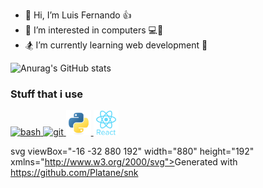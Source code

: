 

- 👋 Hi, I’m Luis Fernando 👍
- 👀 I’m interested in computers 💻🔨
- 🏂 I’m currently learning web development 🛌

<!---
luisf4/luisf4 is a ✨ special ✨ repository because its `README.md` (this file) appears on your GitHub profile.
You can click the Preview link to take a look at your changes.
--->

![Anurag's GitHub stats](https://github-readme-stats.vercel.app/api?username=luisf4&show_icons=true&theme=radical)

<h3 align="left">Stuff that i use</h3>
<p align="left"> <a href="https://www.gnu.org/software/bash/" target="_blank"> <img src="https://www.vectorlogo.zone/logos/gnu_bash/gnu_bash-icon.svg" alt="bash" width="40" height="40"/>
<a href="https://git-scm.com/" target="_blank"> <img src="https://www.vectorlogo.zone/logos/git-scm/git-scm-icon.svg" alt="git" width="40" height="40"/> </a>  
<a href="https://www.python.org" target="_blank"> <img src="https://raw.githubusercontent.com/devicons/devicon/master/icons/python/python-original.svg" alt="python" width="40" height="40"/> </a> 
<a href="https://reactjs.org/" target="_blank"> <img src="https://raw.githubusercontent.com/devicons/devicon/master/icons/react/react-original-wordmark.svg" alt="react" width="40" height="40"/> </a> </p>

svg viewBox="-16 -32 880 192" width="880" height="192" xmlns="http://www.w3.org/2000/svg"><desc>Generated with https://github.com/Platane/snk</desc><style>@keyframes c0{1.99%{fill:var(--c1)}2.01%,to{fill:var(--ce)}}@keyframes c1{2.21%{fill:var(--c1)}2.23%,to{fill:var(--ce)}}@keyframes c2{80.48%{fill:var(--c3)}80.5%,to{fill:var(--ce)}}@keyframes c3{.88%{fill:var(--c1)}.9%,to{fill:var(--ce)}}@keyframes c4{1.54%{fill:var(--c1)}1.56%,to{fill:var(--ce)}}@keyframes c5{1.76%{fill:var(--c1)}1.78%,to{fill:var(--ce)}}@keyframes c6{1.1%{fill:var(--c1)}1.12%,to{fill:var(--ce)}}@keyframes c7{1.32%{fill:var(--c1)}1.34%,to{fill:var(--ce)}}@keyframes c8{49.88%{fill:var(--c2)}49.9%,to{fill:var(--ce)}}@keyframes c9{2.65%{fill:var(--c1)}2.67%,to{fill:var(--ce)}}@keyframes ca{5.53%{fill:var(--c1)}5.55%,to{fill:var(--ce)}}@keyframes cb{2.87%{fill:var(--c1)}2.89%,to{fill:var(--ce)}}@keyframes cc{50.54%{fill:var(--c2)}50.56%,to{fill:var(--ce)}}@keyframes cd{3.09%{fill:var(--c1)}3.11%,to{fill:var(--ce)}}@keyframes ce{50.77%{fill:var(--c2)}50.79%,to{fill:var(--ce)}}@keyframes cf{4.87%{fill:var(--c1)}4.89%,to{fill:var(--ce)}}@keyframes cg{7.75%{fill:var(--c1)}7.77%,to{fill:var(--ce)}}@keyframes ch{7.53%{fill:var(--c1)}7.55%,to{fill:var(--ce)}}@keyframes ci{7.31%{fill:var(--c1)}7.33%,to{fill:var(--ce)}}@keyframes cj{49.21%{fill:var(--c2)}49.23%,to{fill:var(--ce)}}@keyframes ck{3.32%{fill:var(--c1)}3.34%,to{fill:var(--ce)}}@keyframes cl{4.42%{fill:var(--c1)}4.44%,to{fill:var(--ce)}}@keyframes cm{7.09%{fill:var(--c1)}7.11%,to{fill:var(--ce)}}@keyframes cn{6.86%{fill:var(--c1)}6.88%,to{fill:var(--ce)}}@keyframes co{4.2%{fill:var(--c1)}4.22%,to{fill:var(--ce)}}@keyframes cp{8.42%{fill:var(--c1)}8.44%,to{fill:var(--ce)}}@keyframes cq{82.7%{fill:var(--c4)}82.72%,to{fill:var(--ce)}}@keyframes cr{48.77%{fill:var(--c2)}48.79%,to{fill:var(--ce)}}@keyframes cs{3.76%{fill:var(--c1)}3.78%,to{fill:var(--ce)}}@keyframes ct{3.98%{fill:var(--c1)}4%,to{fill:var(--ce)}}@keyframes cu{82.92%{fill:var(--c4)}82.94%,to{fill:var(--ce)}}@keyframes cv{78.26%{fill:var(--c3)}78.28%,to{fill:var(--ce)}}@keyframes cw{11.52%{fill:var(--c1)}11.54%,to{fill:var(--ce)}}@keyframes cx{75.16%{fill:var(--c3)}75.18%,to{fill:var(--ce)}}@keyframes cy{86.02%{fill:var(--c4)}86.04%,to{fill:var(--ce)}}@keyframes cz{45.44%{fill:var(--c2)}45.46%,to{fill:var(--ce)}}@keyframes c10{13.52%{fill:var(--c1)}13.54%,to{fill:var(--ce)}}@keyframes c11{13.07%{fill:var(--c1)}13.09%,to{fill:var(--ce)}}@keyframes c12{16.4%{fill:var(--c1)}16.42%,to{fill:var(--ce)}}@keyframes c13{15.29%{fill:var(--c1)}15.31%,to{fill:var(--ce)}}@keyframes c14{15.51%{fill:var(--c1)}15.53%,to{fill:var(--ce)}}@keyframes c15{43.01%{fill:var(--c2)}43.03%,to{fill:var(--ce)}}@keyframes c16{17.06%{fill:var(--c1)}17.08%,to{fill:var(--ce)}}@keyframes c17{88.68%{fill:var(--c4)}88.7%,to{fill:var(--ce)}}@keyframes c18{68.5%{fill:var(--c2)}68.52%,to{fill:var(--ce)}}@keyframes c19{70.94%{fill:var(--c3)}70.96%,to{fill:var(--ce)}}@keyframes c1a{71.17%{fill:var(--c3)}71.19%,to{fill:var(--ce)}}@keyframes c1b{90.01%{fill:var(--c4)}90.03%,to{fill:var(--ce)}}@keyframes c1c{23.27%{fill:var(--c1)}23.29%,to{fill:var(--ce)}}@keyframes c1d{69.61%{fill:var(--c3)}69.63%,to{fill:var(--ce)}}@keyframes c1e{69.39%{fill:var(--c3)}69.41%,to{fill:var(--ce)}}@keyframes c1f{68.73%{fill:var(--c3)}68.75%,to{fill:var(--ce)}}@keyframes c1g{64.96%{fill:var(--c2)}64.98%,to{fill:var(--ce)}}@keyframes c1h{65.18%{fill:var(--c2)}65.2%,to{fill:var(--ce)}}@keyframes c1i{71.61%{fill:var(--c3)}71.63%,to{fill:var(--ce)}}@keyframes c1j{23.05%{fill:var(--c1)}23.07%,to{fill:var(--ce)}}@keyframes c1k{17.95%{fill:var(--c1)}17.97%,to{fill:var(--ce)}}@keyframes c1l{38.13%{fill:var(--c1)}38.15%,to{fill:var(--ce)}}@keyframes c1m{68.95%{fill:var(--c3)}68.97%,to{fill:var(--ce)}}@keyframes c1n{65.4%{fill:var(--c3)}65.42%,to{fill:var(--ce)}}@keyframes c1o{71.83%{fill:var(--c3)}71.85%,to{fill:var(--ce)}}@keyframes c1p{22.83%{fill:var(--c1)}22.85%,to{fill:var(--ce)}}@keyframes c1q{18.17%{fill:var(--c1)}18.19%,to{fill:var(--ce)}}@keyframes c1r{38.35%{fill:var(--c2)}38.37%,to{fill:var(--ce)}}@keyframes c1s{40.79%{fill:var(--c2)}40.81%,to{fill:var(--ce)}}@keyframes c1t{40.12%{fill:var(--c1)}40.14%,to{fill:var(--ce)}}@keyframes c1u{90.68%{fill:var(--c4)}90.7%,to{fill:var(--ce)}}@keyframes c1v{22.61%{fill:var(--c1)}22.63%,to{fill:var(--ce)}}@keyframes c1w{18.39%{fill:var(--c1)}18.41%,to{fill:var(--ce)}}@keyframes c1x{37.24%{fill:var(--c2)}37.26%,to{fill:var(--ce)}}@keyframes c1y{37.02%{fill:var(--c1)}37.04%,to{fill:var(--ce)}}@keyframes c1z{40.34%{fill:var(--c2)}40.36%,to{fill:var(--ce)}}@keyframes c20{21.5%{fill:var(--c1)}21.52%,to{fill:var(--ce)}}@keyframes c21{21.28%{fill:var(--c1)}21.3%,to{fill:var(--ce)}}@keyframes c22{21.05%{fill:var(--c1)}21.07%,to{fill:var(--ce)}}@keyframes c23{20.39%{fill:var(--c1)}20.41%,to{fill:var(--ce)}}@keyframes c24{20.61%{fill:var(--c1)}20.63%,to{fill:var(--ce)}}@keyframes c25{20.83%{fill:var(--c1)}20.85%,to{fill:var(--ce)}}@keyframes c26{19.28%{fill:var(--c1)}19.3%,to{fill:var(--ce)}}@keyframes c27{19.5%{fill:var(--c1)}19.52%,to{fill:var(--ce)}}@keyframes c28{20.17%{fill:var(--c1)}20.19%,to{fill:var(--ce)}}@keyframes c29{19.72%{fill:var(--c1)}19.74%,to{fill:var(--ce)}}@keyframes c2a{34.58%{fill:var(--c1)}34.6%,to{fill:var(--ce)}}@keyframes c2b{34.8%{fill:var(--c1)}34.82%,to{fill:var(--ce)}}@keyframes c2c{27.04%{fill:var(--c1)}27.06%,to{fill:var(--ce)}}@keyframes c2d{26.82%{fill:var(--c1)}26.84%,to{fill:var(--ce)}}@keyframes c2e{30.37%{fill:var(--c1)}30.39%,to{fill:var(--ce)}}@keyframes c2f{27.26%{fill:var(--c1)}27.28%,to{fill:var(--ce)}}@keyframes c2g{31.25%{fill:var(--c1)}31.27%,to{fill:var(--ce)}}@keyframes c2h{31.03%{fill:var(--c1)}31.05%,to{fill:var(--ce)}}@keyframes c2i{61.41%{fill:var(--c2)}61.43%,to{fill:var(--ce)}}@keyframes c2j{30.15%{fill:var(--c1)}30.17%,to{fill:var(--ce)}}@keyframes c2k{27.71%{fill:var(--c1)}27.73%,to{fill:var(--ce)}}@keyframes c2l{29.48%{fill:var(--c1)}29.5%,to{fill:var(--ce)}}@keyframes c2m{28.15%{fill:var(--c1)}28.17%,to{fill:var(--ce)}}@keyframes c2n{28.37%{fill:var(--c1)}28.39%,to{fill:var(--ce)}}@keyframes c2o{32.14%{fill:var(--c1)}32.16%,to{fill:var(--ce)}}@keyframes u0{.88%{transform:scale(0,1)}.9%,1.1%{transform:scale(.02,1)}1.12%,1.32%{transform:scale(.03,1)}1.34%,1.54%{transform:scale(.05,1)}1.56%,1.76%{transform:scale(.06,1)}1.78%,1.99%{transform:scale(.08,1)}2.01%,2.21%{transform:scale(.1,1)}2.23%,2.65%{transform:scale(.11,1)}2.67%,2.87%{transform:scale(.13,1)}2.89%,3.09%{transform:scale(.15,1)}3.11%,3.32%{transform:scale(.16,1)}3.34%,3.76%{transform:scale(.18,1)}3.78%,3.98%{transform:scale(.19,1)}4%,4.2%{transform:scale(.21,1)}4.22%,4.42%{transform:scale(.23,1)}4.44%,4.87%{transform:scale(.24,1)}4.89%,5.53%{transform:scale(.26,1)}5.55%,6.86%{transform:scale(.27,1)}6.88%,7.09%{transform:scale(.29,1)}7.11%,7.31%{transform:scale(.31,1)}7.33%,7.53%{transform:scale(.32,1)}7.55%,7.75%{transform:scale(.34,1)}7.77%,8.42%{transform:scale(.35,1)}11.52%,8.44%{transform:scale(.37,1)}11.54%,13.07%{transform:scale(.39,1)}13.09%,13.52%{transform:scale(.4,1)}13.54%,15.29%{transform:scale(.42,1)}15.31%,15.51%{transform:scale(.44,1)}15.53%,16.4%{transform:scale(.45,1)}16.42%,17.06%{transform:scale(.47,1)}17.08%,17.95%{transform:scale(.48,1)}17.97%,18.17%{transform:scale(.5,1)}18.19%,18.39%{transform:scale(.52,1)}18.41%,19.28%{transform:scale(.53,1)}19.3%,19.5%{transform:scale(.55,1)}19.52%,19.72%{transform:scale(.56,1)}19.74%,20.17%{transform:scale(.58,1)}20.19%,20.39%{transform:scale(.6,1)}20.41%,20.61%{transform:scale(.61,1)}20.63%,20.83%{transform:scale(.63,1)}20.85%,21.05%{transform:scale(.65,1)}21.07%,21.28%{transform:scale(.66,1)}21.3%,21.5%{transform:scale(.68,1)}21.52%,22.61%{transform:scale(.69,1)}22.63%,22.83%{transform:scale(.71,1)}22.85%,23.05%{transform:scale(.73,1)}23.07%,23.27%{transform:scale(.74,1)}23.29%,26.82%{transform:scale(.76,1)}26.84%,27.04%{transform:scale(.77,1)}27.06%,27.26%{transform:scale(.79,1)}27.28%,27.71%{transform:scale(.81,1)}27.73%,28.15%{transform:scale(.82,1)}28.17%,28.37%{transform:scale(.84,1)}28.39%,29.48%{transform:scale(.85,1)}29.5%,30.15%{transform:scale(.87,1)}30.17%,30.37%{transform:scale(.89,1)}30.39%,31.03%{transform:scale(.9,1)}31.05%,31.25%{transform:scale(.92,1)}31.27%,32.14%{transform:scale(.94,1)}32.16%,34.58%{transform:scale(.95,1)}34.6%,34.8%{transform:scale(.97,1)}34.82%,37.02%{transform:scale(.98,1)}37.04%,to{transform:scale(1,1)}}@keyframes u1{37.24%{transform:scale(0,1)}37.26%,to{transform:scale(1,1)}}@keyframes u2{38.13%{transform:scale(0,1)}38.15%,to{transform:scale(1,1)}}@keyframes u3{38.35%{transform:scale(0,1)}38.37%,to{transform:scale(1,1)}}@keyframes u4{40.12%{transform:scale(0,1)}40.14%,to{transform:scale(1,1)}}@keyframes u5{40.34%{transform:scale(0,1)}40.36%,40.79%{transform:scale(.08,1)}40.81%,43.01%{transform:scale(.17,1)}43.03%,45.44%{transform:scale(.25,1)}45.46%,48.77%{transform:scale(.33,1)}48.79%,49.21%{transform:scale(.42,1)}49.23%,49.88%{transform:scale(.5,1)}49.9%,50.54%{transform:scale(.58,1)}50.56%,50.77%{transform:scale(.67,1)}50.79%,61.41%{transform:scale(.75,1)}61.43%,64.96%{transform:scale(.83,1)}64.98%,65.18%{transform:scale(.92,1)}65.2%,to{transform:scale(1,1)}}@keyframes u6{65.4%{transform:scale(0,1)}65.42%,to{transform:scale(1,1)}}@keyframes u7{68.5%{transform:scale(0,1)}68.52%,to{transform:scale(1,1)}}@keyframes u8{68.73%{transform:scale(0,1)}68.75%,68.95%{transform:scale(.09,1)}68.97%,69.39%{transform:scale(.18,1)}69.41%,69.61%{transform:scale(.27,1)}69.63%,70.94%{transform:scale(.36,1)}70.96%,71.17%{transform:scale(.45,1)}71.19%,71.61%{transform:scale(.55,1)}71.63%,71.83%{transform:scale(.64,1)}71.85%,75.16%{transform:scale(.73,1)}75.18%,78.26%{transform:scale(.82,1)}78.28%,80.48%{transform:scale(.91,1)}80.5%,to{transform:scale(1,1)}}@keyframes u9{82.7%{transform:scale(0,1)}82.72%,82.92%{transform:scale(.17,1)}82.94%,86.02%{transform:scale(.33,1)}86.04%,88.68%{transform:scale(.5,1)}88.7%,90.01%{transform:scale(.67,1)}90.03%,90.68%{transform:scale(.83,1)}90.7%,to{transform:scale(1,1)}}@keyframes s0{0%,99.78%{transform:translate(0,-16px)}.22%{transform:translate(0,0)}.67%{transform:translate(32px,0)}.89%{transform:translate(32px,16px)}1.11%{transform:translate(48px,16px)}1.33%{transform:translate(48px,32px)}1.55%{transform:translate(32px,32px)}1.77%{transform:translate(32px,48px)}2%,80.04%{transform:translate(16px,48px)}2.22%{transform:translate(16px,64px)}3.77%,48.56%{transform:translate(128px,64px)}3.99%,82.04%{transform:translate(128px,80px)}4.43%{transform:translate(96px,80px)}4.66%{transform:translate(96px,96px)}5.32%{transform:translate(48px,96px)}5.76%,50.11%{transform:translate(48px,64px)}6.65%{transform:translate(112px,64px)}7.1%{transform:translate(112px,32px)}7.32%,97.78%{transform:translate(96px,32px)}7.76%{transform:translate(96px,0)}8.2%{transform:translate(128px,0)}8.43%{transform:translate(128px,16px)}11.09%{transform:translate(320px,16px)}11.53%{transform:translate(320px,48px)}11.75%{transform:translate(336px,48px)}12.2%{transform:translate(336px,80px)}13.08%{transform:translate(400px,80px)}13.3%{transform:translate(400px,64px)}13.53%{transform:translate(384px,64px)}13.75%{transform:translate(384px,48px)}15.3%{transform:translate(496px,48px)}15.52%,43.46%{transform:translate(496px,64px)}15.74%{transform:translate(480px,64px)}16.41%{transform:translate(480px,16px)}16.63%{transform:translate(496px,16px)}16.85%,67.85%{transform:translate(496px,0)}17.07%,67.63%{transform:translate(512px,0)}17.29%,67.41%{transform:translate(512px,-16px)}17.74%,66.96%{transform:translate(544px,-16px)}17.96%,37.92%,66.74%,69.84%{transform:translate(544px,0)}19.07%{transform:translate(624px,0)}19.51%{transform:translate(624px,32px)}19.73%{transform:translate(640px,32px)}19.96%{transform:translate(640px,48px)}20.4%{transform:translate(608px,48px)}20.84%{transform:translate(608px,80px)}21.29%,22.17%{transform:translate(576px,80px)}21.51%{transform:translate(576px,64px)}21.73%,36.36%,39.47%{transform:translate(592px,64px)}21.95%{transform:translate(592px,80px)}22.39%,41.91%{transform:translate(576px,96px)}23.28%{transform:translate(512px,96px)}23.5%{transform:translate(512px,112px)}26.61%{transform:translate(736px,112px)}27.05%{transform:translate(736px,80px)}28.16%{transform:translate(816px,80px)}28.38%{transform:translate(816px,96px)}28.6%{transform:translate(832px,96px)}29.27%{transform:translate(832px,48px)}30.38%,61.86%{transform:translate(752px,48px)}30.82%{transform:translate(752px,16px)}31.04%{transform:translate(768px,16px)}31.26%{transform:translate(768px,0)}32.15%{transform:translate(832px,0)}32.37%{transform:translate(832px,16px)}34.15%{transform:translate(704px,16px)}34.81%{transform:translate(704px,64px)}36.81%{transform:translate(592px,32px)}37.03%,40.58%{transform:translate(576px,32px)}37.47%{transform:translate(576px,0)}38.14%,69.18%,70.07%{transform:translate(544px,16px)}38.8%{transform:translate(592px,16px)}39.91%,65.63%,90.91%{transform:translate(560px,64px)}40.13%,41.02%{transform:translate(560px,48px)}40.35%,41.24%{transform:translate(576px,48px)}40.8%{transform:translate(560px,32px)}43.02%,56.76%{transform:translate(496px,96px)}48.78%{transform:translate(128px,48px)}49.89%{transform:translate(48px,48px)}50.33%{transform:translate(64px,64px)}50.55%{transform:translate(64px,80px)}56.54%{transform:translate(496px,80px)}60.53%{transform:translate(768px,96px)}61.42%{transform:translate(768px,32px)}61.64%{transform:translate(752px,32px)}64.97%{transform:translate(528px,48px)}65.19%,71.4%{transform:translate(528px,64px)}66.52%{transform:translate(560px,0)}68.29%{transform:translate(496px,32px)}68.96%,72.51%{transform:translate(544px,32px)}69.4%,70.29%,88.91%{transform:translate(528px,16px)}69.62%{transform:translate(528px,0)}70.51%,89.14%{transform:translate(528px,32px)}70.73%,89.36%{transform:translate(512px,32px)}71.18%{transform:translate(512px,64px)}71.62%{transform:translate(528px,80px)}71.84%{transform:translate(544px,80px)}77.83%{transform:translate(160px,32px)}78.05%{transform:translate(160px,48px)}80.49%{transform:translate(16px,80px)}82.71%{transform:translate(128px,32px)}85.81%{transform:translate(352px,32px)}86.03%{transform:translate(352px,48px)}88.25%{transform:translate(512px,48px)}88.69%{transform:translate(512px,16px)}90.02%{transform:translate(512px,80px)}90.69%{transform:translate(560px,80px)}97.34%{transform:translate(96px,64px)}98.23%{transform:translate(64px,32px)}98.67%{transform:translate(64px,0)}98.89%{transform:translate(48px,0)}99.11%{transform:translate(48px,-16px)}}@keyframes s1{0%,99.78%{transform:translate(16px,-16px)}.22%{transform:translate(0,-16px)}.44%{transform:translate(0,0)}.89%{transform:translate(32px,0)}1.11%{transform:translate(32px,16px)}1.33%{transform:translate(48px,16px)}1.55%{transform:translate(48px,32px)}1.77%{transform:translate(32px,32px)}2%{transform:translate(32px,48px)}2.22%,80.27%{transform:translate(16px,48px)}2.44%{transform:translate(16px,64px)}3.99%,48.78%{transform:translate(128px,64px)}4.21%,82.26%{transform:translate(128px,80px)}4.66%{transform:translate(96px,80px)}4.88%{transform:translate(96px,96px)}5.54%{transform:translate(48px,96px)}5.99%,50.33%{transform:translate(48px,64px)}6.87%{transform:translate(112px,64px)}7.32%{transform:translate(112px,32px)}7.54%,98%{transform:translate(96px,32px)}7.98%{transform:translate(96px,0)}8.43%{transform:translate(128px,0)}8.65%{transform:translate(128px,16px)}11.31%{transform:translate(320px,16px)}11.75%{transform:translate(320px,48px)}11.97%{transform:translate(336px,48px)}12.42%{transform:translate(336px,80px)}13.3%{transform:translate(400px,80px)}13.53%{transform:translate(400px,64px)}13.75%{transform:translate(384px,64px)}13.97%{transform:translate(384px,48px)}15.52%{transform:translate(496px,48px)}15.74%,43.68%{transform:translate(496px,64px)}15.96%{transform:translate(480px,64px)}16.63%{transform:translate(480px,16px)}16.85%{transform:translate(496px,16px)}17.07%,68.07%{transform:translate(496px,0)}17.29%,67.85%{transform:translate(512px,0)}17.52%,67.63%{transform:translate(512px,-16px)}17.96%,67.18%{transform:translate(544px,-16px)}18.18%,38.14%,66.96%,70.07%{transform:translate(544px,0)}19.29%{transform:translate(624px,0)}19.73%{transform:translate(624px,32px)}19.96%{transform:translate(640px,32px)}20.18%{transform:translate(640px,48px)}20.62%{transform:translate(608px,48px)}21.06%{transform:translate(608px,80px)}21.51%,22.39%{transform:translate(576px,80px)}21.73%{transform:translate(576px,64px)}21.95%,36.59%,39.69%{transform:translate(592px,64px)}22.17%{transform:translate(592px,80px)}22.62%,42.13%{transform:translate(576px,96px)}23.5%{transform:translate(512px,96px)}23.73%{transform:translate(512px,112px)}26.83%{transform:translate(736px,112px)}27.27%{transform:translate(736px,80px)}28.38%{transform:translate(816px,80px)}28.6%{transform:translate(816px,96px)}28.82%{transform:translate(832px,96px)}29.49%{transform:translate(832px,48px)}30.6%,62.08%{transform:translate(752px,48px)}31.04%{transform:translate(752px,16px)}31.26%{transform:translate(768px,16px)}31.49%{transform:translate(768px,0)}32.37%{transform:translate(832px,0)}32.59%{transform:translate(832px,16px)}34.37%{transform:translate(704px,16px)}35.03%{transform:translate(704px,64px)}37.03%{transform:translate(592px,32px)}37.25%,40.8%{transform:translate(576px,32px)}37.69%{transform:translate(576px,0)}38.36%,69.4%,70.29%{transform:translate(544px,16px)}39.02%{transform:translate(592px,16px)}40.13%,65.85%,91.13%{transform:translate(560px,64px)}40.35%,41.24%{transform:translate(560px,48px)}40.58%,41.46%{transform:translate(576px,48px)}41.02%{transform:translate(560px,32px)}43.24%,56.98%{transform:translate(496px,96px)}49%{transform:translate(128px,48px)}50.11%{transform:translate(48px,48px)}50.55%{transform:translate(64px,64px)}50.78%{transform:translate(64px,80px)}56.76%{transform:translate(496px,80px)}60.75%{transform:translate(768px,96px)}61.64%{transform:translate(768px,32px)}61.86%{transform:translate(752px,32px)}65.19%{transform:translate(528px,48px)}65.41%,71.62%{transform:translate(528px,64px)}66.74%{transform:translate(560px,0)}68.51%{transform:translate(496px,32px)}69.18%,72.73%{transform:translate(544px,32px)}69.62%,70.51%,89.14%{transform:translate(528px,16px)}69.84%{transform:translate(528px,0)}70.73%,89.36%{transform:translate(528px,32px)}70.95%,89.58%{transform:translate(512px,32px)}71.4%{transform:translate(512px,64px)}71.84%{transform:translate(528px,80px)}72.06%{transform:translate(544px,80px)}78.05%{transform:translate(160px,32px)}78.27%{transform:translate(160px,48px)}80.71%{transform:translate(16px,80px)}82.93%{transform:translate(128px,32px)}86.03%{transform:translate(352px,32px)}86.25%{transform:translate(352px,48px)}88.47%{transform:translate(512px,48px)}88.91%{transform:translate(512px,16px)}90.24%{transform:translate(512px,80px)}90.91%{transform:translate(560px,80px)}97.56%{transform:translate(96px,64px)}98.45%{transform:translate(64px,32px)}98.89%{transform:translate(64px,0)}99.11%{transform:translate(48px,0)}99.33%{transform:translate(48px,-16px)}}@keyframes s2{0%,99.78%{transform:translate(32px,-16px)}.44%{transform:translate(0,-16px)}.67%{transform:translate(0,0)}1.11%{transform:translate(32px,0)}1.33%{transform:translate(32px,16px)}1.55%{transform:translate(48px,16px)}1.77%{transform:translate(48px,32px)}2%{transform:translate(32px,32px)}2.22%{transform:translate(32px,48px)}2.44%,80.49%{transform:translate(16px,48px)}2.66%{transform:translate(16px,64px)}4.21%,49%{transform:translate(128px,64px)}4.43%,82.48%{transform:translate(128px,80px)}4.88%{transform:translate(96px,80px)}5.1%{transform:translate(96px,96px)}5.76%{transform:translate(48px,96px)}50.55%,6.21%{transform:translate(48px,64px)}7.1%{transform:translate(112px,64px)}7.54%{transform:translate(112px,32px)}7.76%,98.23%{transform:translate(96px,32px)}8.2%{transform:translate(96px,0)}8.65%{transform:translate(128px,0)}8.87%{transform:translate(128px,16px)}11.53%{transform:translate(320px,16px)}11.97%{transform:translate(320px,48px)}12.2%{transform:translate(336px,48px)}12.64%{transform:translate(336px,80px)}13.53%{transform:translate(400px,80px)}13.75%{transform:translate(400px,64px)}13.97%{transform:translate(384px,64px)}14.19%{transform:translate(384px,48px)}15.74%{transform:translate(496px,48px)}15.96%,43.9%{transform:translate(496px,64px)}16.19%{transform:translate(480px,64px)}16.85%{transform:translate(480px,16px)}17.07%{transform:translate(496px,16px)}17.29%,68.29%{transform:translate(496px,0)}17.52%,68.07%{transform:translate(512px,0)}17.74%,67.85%{transform:translate(512px,-16px)}18.18%,67.41%{transform:translate(544px,-16px)}18.4%,38.36%,67.18%,70.29%{transform:translate(544px,0)}19.51%{transform:translate(624px,0)}19.96%{transform:translate(624px,32px)}20.18%{transform:translate(640px,32px)}20.4%{transform:translate(640px,48px)}20.84%{transform:translate(608px,48px)}21.29%{transform:translate(608px,80px)}21.73%,22.62%{transform:translate(576px,80px)}21.95%{transform:translate(576px,64px)}22.17%,36.81%,39.91%{transform:translate(592px,64px)}22.39%{transform:translate(592px,80px)}22.84%,42.35%{transform:translate(576px,96px)}23.73%{transform:translate(512px,96px)}23.95%{transform:translate(512px,112px)}27.05%{transform:translate(736px,112px)}27.49%{transform:translate(736px,80px)}28.6%{transform:translate(816px,80px)}28.82%{transform:translate(816px,96px)}29.05%{transform:translate(832px,96px)}29.71%{transform:translate(832px,48px)}30.82%,62.31%{transform:translate(752px,48px)}31.26%{transform:translate(752px,16px)}31.49%{transform:translate(768px,16px)}31.71%{transform:translate(768px,0)}32.59%{transform:translate(832px,0)}32.82%{transform:translate(832px,16px)}34.59%{transform:translate(704px,16px)}35.25%{transform:translate(704px,64px)}37.25%{transform:translate(592px,32px)}37.47%,41.02%{transform:translate(576px,32px)}37.92%{transform:translate(576px,0)}38.58%,69.62%,70.51%{transform:translate(544px,16px)}39.25%{transform:translate(592px,16px)}40.35%,66.08%,91.35%{transform:translate(560px,64px)}40.58%,41.46%{transform:translate(560px,48px)}40.8%,41.69%{transform:translate(576px,48px)}41.24%{transform:translate(560px,32px)}43.46%,57.21%{transform:translate(496px,96px)}49.22%{transform:translate(128px,48px)}50.33%{transform:translate(48px,48px)}50.78%{transform:translate(64px,64px)}51%{transform:translate(64px,80px)}56.98%{transform:translate(496px,80px)}60.98%{transform:translate(768px,96px)}61.86%{transform:translate(768px,32px)}62.08%{transform:translate(752px,32px)}65.41%{transform:translate(528px,48px)}65.63%,71.84%{transform:translate(528px,64px)}66.96%{transform:translate(560px,0)}68.74%{transform:translate(496px,32px)}69.4%,72.95%{transform:translate(544px,32px)}69.84%,70.73%,89.36%{transform:translate(528px,16px)}70.07%{transform:translate(528px,0)}70.95%,89.58%{transform:translate(528px,32px)}71.18%,89.8%{transform:translate(512px,32px)}71.62%{transform:translate(512px,64px)}72.06%{transform:translate(528px,80px)}72.28%{transform:translate(544px,80px)}78.27%{transform:translate(160px,32px)}78.49%{transform:translate(160px,48px)}80.93%{transform:translate(16px,80px)}83.15%{transform:translate(128px,32px)}86.25%{transform:translate(352px,32px)}86.47%{transform:translate(352px,48px)}88.69%{transform:translate(512px,48px)}89.14%{transform:translate(512px,16px)}90.47%{transform:translate(512px,80px)}91.13%{transform:translate(560px,80px)}97.78%{transform:translate(96px,64px)}98.67%{transform:translate(64px,32px)}99.11%{transform:translate(64px,0)}99.33%{transform:translate(48px,0)}99.56%{transform:translate(48px,-16px)}}@keyframes s3{0%,99.78%{transform:translate(48px,-16px)}.67%{transform:translate(0,-16px)}.89%{transform:translate(0,0)}1.33%{transform:translate(32px,0)}1.55%{transform:translate(32px,16px)}1.77%{transform:translate(48px,16px)}2%{transform:translate(48px,32px)}2.22%{transform:translate(32px,32px)}2.44%{transform:translate(32px,48px)}2.66%,80.71%{transform:translate(16px,48px)}2.88%{transform:translate(16px,64px)}4.43%,49.22%{transform:translate(128px,64px)}4.66%,82.71%{transform:translate(128px,80px)}5.1%{transform:translate(96px,80px)}5.32%{transform:translate(96px,96px)}5.99%{transform:translate(48px,96px)}50.78%,6.43%{transform:translate(48px,64px)}7.32%{transform:translate(112px,64px)}7.76%{transform:translate(112px,32px)}7.98%,98.45%{transform:translate(96px,32px)}8.43%{transform:translate(96px,0)}8.87%{transform:translate(128px,0)}9.09%{transform:translate(128px,16px)}11.75%{transform:translate(320px,16px)}12.2%{transform:translate(320px,48px)}12.42%{transform:translate(336px,48px)}12.86%{transform:translate(336px,80px)}13.75%{transform:translate(400px,80px)}13.97%{transform:translate(400px,64px)}14.19%{transform:translate(384px,64px)}14.41%{transform:translate(384px,48px)}15.96%{transform:translate(496px,48px)}16.19%,44.12%{transform:translate(496px,64px)}16.41%{transform:translate(480px,64px)}17.07%{transform:translate(480px,16px)}17.29%{transform:translate(496px,16px)}17.52%,68.51%{transform:translate(496px,0)}17.74%,68.29%{transform:translate(512px,0)}17.96%,68.07%{transform:translate(512px,-16px)}18.4%,67.63%{transform:translate(544px,-16px)}18.63%,38.58%,67.41%,70.51%{transform:translate(544px,0)}19.73%{transform:translate(624px,0)}20.18%{transform:translate(624px,32px)}20.4%{transform:translate(640px,32px)}20.62%{transform:translate(640px,48px)}21.06%{transform:translate(608px,48px)}21.51%{transform:translate(608px,80px)}21.95%,22.84%{transform:translate(576px,80px)}22.17%{transform:translate(576px,64px)}22.39%,37.03%,40.13%{transform:translate(592px,64px)}22.62%{transform:translate(592px,80px)}23.06%,42.57%{transform:translate(576px,96px)}23.95%{transform:translate(512px,96px)}24.17%{transform:translate(512px,112px)}27.27%{transform:translate(736px,112px)}27.72%{transform:translate(736px,80px)}28.82%{transform:translate(816px,80px)}29.05%{transform:translate(816px,96px)}29.27%{transform:translate(832px,96px)}29.93%{transform:translate(832px,48px)}31.04%,62.53%{transform:translate(752px,48px)}31.49%{transform:translate(752px,16px)}31.71%{transform:translate(768px,16px)}31.93%{transform:translate(768px,0)}32.82%{transform:translate(832px,0)}33.04%{transform:translate(832px,16px)}34.81%{transform:translate(704px,16px)}35.48%{transform:translate(704px,64px)}37.47%{transform:translate(592px,32px)}37.69%,41.24%{transform:translate(576px,32px)}38.14%{transform:translate(576px,0)}38.8%,69.84%,70.73%{transform:translate(544px,16px)}39.47%{transform:translate(592px,16px)}40.58%,66.3%,91.57%{transform:translate(560px,64px)}40.8%,41.69%{transform:translate(560px,48px)}41.02%,41.91%{transform:translate(576px,48px)}41.46%{transform:translate(560px,32px)}43.68%,57.43%{transform:translate(496px,96px)}49.45%{transform:translate(128px,48px)}50.55%{transform:translate(48px,48px)}51%{transform:translate(64px,64px)}51.22%{transform:translate(64px,80px)}57.21%{transform:translate(496px,80px)}61.2%{transform:translate(768px,96px)}62.08%{transform:translate(768px,32px)}62.31%{transform:translate(752px,32px)}65.63%{transform:translate(528px,48px)}65.85%,72.06%{transform:translate(528px,64px)}67.18%{transform:translate(560px,0)}68.96%{transform:translate(496px,32px)}69.62%,73.17%{transform:translate(544px,32px)}70.07%,70.95%,89.58%{transform:translate(528px,16px)}70.29%{transform:translate(528px,0)}71.18%,89.8%{transform:translate(528px,32px)}71.4%,90.02%{transform:translate(512px,32px)}71.84%{transform:translate(512px,64px)}72.28%{transform:translate(528px,80px)}72.51%{transform:translate(544px,80px)}78.49%{transform:translate(160px,32px)}78.71%{transform:translate(160px,48px)}81.15%{transform:translate(16px,80px)}83.37%{transform:translate(128px,32px)}86.47%{transform:translate(352px,32px)}86.7%{transform:translate(352px,48px)}88.91%{transform:translate(512px,48px)}89.36%{transform:translate(512px,16px)}90.69%{transform:translate(512px,80px)}91.35%{transform:translate(560px,80px)}98%{transform:translate(96px,64px)}98.89%{transform:translate(64px,32px)}99.33%{transform:translate(64px,0)}99.56%{transform:translate(48px,0)}}:root{--cb:#1b1f230a;--cs:purple;--ce:#ebedf0;--c0:#ebedf0;--c1:#9be9a8;--c2:#40c463;--c3:#30a14e;--c4:#216e39}@media (prefers-color-scheme:dark){:root{--cb:#1b1f230a;--cs:purple;--ce:#161b22;--c1:#01311f;--c2:#034525;--c3:#0f6d31;--c4:#00c647}}.c{shape-rendering:geometricPrecision;fill:var(--ce);stroke-width:1px;stroke:var(--cb);animation:none 45100ms linear infinite}.c.c0,.c.c1{fill:var(--c1);animation-name:c0}.c.c1{animation-name:c1}.c.c2{fill:var(--c3);animation-name:c2}.c.c3,.c.c4{fill:var(--c1);animation-name:c3}.c.c4{animation-name:c4}.c.c5,.c.c6,.c.c7{fill:var(--c1);animation-name:c5}.c.c6,.c.c7{animation-name:c6}.c.c7{animation-name:c7}.c.c8{fill:var(--c2);animation-name:c8}.c.c9,.c.ca,.c.cb{fill:var(--c1);animation-name:c9}.c.ca,.c.cb{animation-name:ca}.c.cb{animation-name:cb}.c.cc{fill:var(--c2);animation-name:cc}.c.cd{fill:var(--c1);animation-name:cd}.c.ce{fill:var(--c2);animation-name:ce}.c.cf{fill:var(--c1);animation-name:cf}.c.cg,.c.ch,.c.ci{fill:var(--c1);animation-name:cg}.c.ch,.c.ci{animation-name:ch}.c.ci{animation-name:ci}.c.cj{fill:var(--c2);animation-name:cj}.c.ck,.c.cl,.c.cm{fill:var(--c1);animation-name:ck}.c.cl,.c.cm{animation-name:cl}.c.cm{animation-name:cm}.c.cn,.c.co,.c.cp{fill:var(--c1);animation-name:cn}.c.co,.c.cp{animation-name:co}.c.cp{animation-name:cp}.c.cq{fill:var(--c4);animation-name:cq}.c.cr{fill:var(--c2);animation-name:cr}.c.cs,.c.ct{fill:var(--c1);animation-name:cs}.c.ct{animation-name:ct}.c.cu{fill:var(--c4);animation-name:cu}.c.cv{fill:var(--c3);animation-name:cv}.c.cw{fill:var(--c1);animation-name:cw}.c.cx{fill:var(--c3);animation-name:cx}.c.cy{fill:var(--c4);animation-name:cy}.c.cz{fill:var(--c2);animation-name:cz}.c.c10,.c.c11{fill:var(--c1);animation-name:c10}.c.c11{animation-name:c11}.c.c12,.c.c13,.c.c14{fill:var(--c1);animation-name:c12}.c.c13,.c.c14{animation-name:c13}.c.c14{animation-name:c14}.c.c15{fill:var(--c2);animation-name:c15}.c.c16{fill:var(--c1);animation-name:c16}.c.c17{fill:var(--c4);animation-name:c17}.c.c18{fill:var(--c2);animation-name:c18}.c.c19,.c.c1a{fill:var(--c3);animation-name:c19}.c.c1a{animation-name:c1a}.c.c1b{fill:var(--c4);animation-name:c1b}.c.c1c{fill:var(--c1);animation-name:c1c}.c.c1d,.c.c1e,.c.c1f{fill:var(--c3);animation-name:c1d}.c.c1e,.c.c1f{animation-name:c1e}.c.c1f{animation-name:c1f}.c.c1g,.c.c1h{fill:var(--c2);animation-name:c1g}.c.c1h{animation-name:c1h}.c.c1i{fill:var(--c3);animation-name:c1i}.c.c1j,.c.c1k,.c.c1l{fill:var(--c1);animation-name:c1j}.c.c1k,.c.c1l{animation-name:c1k}.c.c1l{animation-name:c1l}.c.c1m,.c.c1n,.c.c1o{fill:var(--c3);animation-name:c1m}.c.c1n,.c.c1o{animation-name:c1n}.c.c1o{animation-name:c1o}.c.c1p,.c.c1q{fill:var(--c1);animation-name:c1p}.c.c1q{animation-name:c1q}.c.c1r,.c.c1s{fill:var(--c2);animation-name:c1r}.c.c1s{animation-name:c1s}.c.c1t{fill:var(--c1);animation-name:c1t}.c.c1u{fill:var(--c4);animation-name:c1u}.c.c1v,.c.c1w{fill:var(--c1);animation-name:c1v}.c.c1w{animation-name:c1w}.c.c1x{fill:var(--c2);animation-name:c1x}.c.c1y{fill:var(--c1);animation-name:c1y}.c.c1z{fill:var(--c2);animation-name:c1z}.c.c20,.c.c21,.c.c22{fill:var(--c1);animation-name:c20}.c.c21,.c.c22{animation-name:c21}.c.c22{animation-name:c22}.c.c23,.c.c24,.c.c25{fill:var(--c1);animation-name:c23}.c.c24,.c.c25{animation-name:c24}.c.c25{animation-name:c25}.c.c26,.c.c27,.c.c28{fill:var(--c1);animation-name:c26}.c.c27,.c.c28{animation-name:c27}.c.c28{animation-name:c28}.c.c29,.c.c2a,.c.c2b{fill:var(--c1);animation-name:c29}.c.c2a,.c.c2b{animation-name:c2a}.c.c2b{animation-name:c2b}.c.c2c,.c.c2d,.c.c2e{fill:var(--c1);animation-name:c2c}.c.c2d,.c.c2e{animation-name:c2d}.c.c2e{animation-name:c2e}.c.c2f,.c.c2g,.c.c2h{fill:var(--c1);animation-name:c2f}.c.c2g,.c.c2h{animation-name:c2g}.c.c2h{animation-name:c2h}.c.c2i{fill:var(--c2);animation-name:c2i}.c.c2j,.c.c2k,.c.c2l{fill:var(--c1);animation-name:c2j}.c.c2k,.c.c2l{animation-name:c2k}.c.c2l{animation-name:c2l}.c.c2m,.c.c2n,.c.c2o{fill:var(--c1);animation-name:c2m}.c.c2n,.c.c2o{animation-name:c2n}.c.c2o{animation-name:c2o}.s,.u{animation:none linear 45100ms infinite}.u,.u.u0{transform-origin:0 0}.u{transform:scale(0,1)}.u.u0{fill:var(--c1);animation-name:u0}.u.u1{fill:var(--c2);animation-name:u1;transform-origin:542px 0}.u.u2{fill:var(--c1);animation-name:u2;transform-origin:550.8px 0}.u.u3{fill:var(--c2);animation-name:u3;transform-origin:559.5px 0}.u.u4{fill:var(--c1);animation-name:u4;transform-origin:568.2px 0}.u.u5{fill:var(--c2);animation-name:u5;transform-origin:577px 0}.u.u6{fill:var(--c3);animation-name:u6;transform-origin:681.9px 0}.u.u7{fill:var(--c2);animation-name:u7;transform-origin:690.6px 0}.u.u8{fill:var(--c3);animation-name:u8;transform-origin:699.4px 0}.u.u9{fill:var(--c4);animation-name:u9;transform-origin:795.5px 0}.s{shape-rendering:geometricPrecision;fill:var(--cs)}.s.s0{transform:translate(0,-16px);animation-name:s0}.s.s1{transform:translate(16px,-16px);animation-name:s1}.s.s2{transform:translate(32px,-16px);animation-name:s2}.s.s3{transform:translate(48px,-16px);animation-name:s3}</style><rect class="c" x="2" y="2" rx="2" ry="2" width="12" height="12"/><rect class="c" x="2" y="18" rx="2" ry="2" width="12" height="12"/><rect class="c" x="2" y="34" rx="2" ry="2" width="12" height="12"/><rect class="c" x="2" y="50" rx="2" ry="2" width="12" height="12"/><rect class="c" x="2" y="66" rx="2" ry="2" width="12" height="12"/><rect class="c" x="2" y="82" rx="2" ry="2" width="12" height="12"/><rect class="c" x="2" y="98" rx="2" ry="2" width="12" height="12"/><rect class="c" x="18" y="2" rx="2" ry="2" width="12" height="12"/><rect class="c" x="18" y="18" rx="2" ry="2" width="12" height="12"/><rect class="c" x="18" y="34" rx="2" ry="2" width="12" height="12"/><rect class="c c0" x="18" y="50" rx="2" ry="2" width="12" height="12"/><rect class="c c1" x="18" y="66" rx="2" ry="2" width="12" height="12"/><rect class="c c2" x="18" y="82" rx="2" ry="2" width="12" height="12"/><rect class="c" x="18" y="98" rx="2" ry="2" width="12" height="12"/><rect class="c" x="34" y="2" rx="2" ry="2" width="12" height="12"/><rect class="c c3" x="34" y="18" rx="2" ry="2" width="12" height="12"/><rect class="c c4" x="34" y="34" rx="2" ry="2" width="12" height="12"/><rect class="c c5" x="34" y="50" rx="2" ry="2" width="12" height="12"/><rect class="c" x="34" y="66" rx="2" ry="2" width="12" height="12"/><rect class="c" x="34" y="82" rx="2" ry="2" width="12" height="12"/><rect class="c" x="34" y="98" rx="2" ry="2" width="12" height="12"/><rect class="c" x="50" y="2" rx="2" ry="2" width="12" height="12"/><rect class="c c6" x="50" y="18" rx="2" ry="2" width="12" height="12"/><rect class="c c7" x="50" y="34" rx="2" ry="2" width="12" height="12"/><rect class="c c8" x="50" y="50" rx="2" ry="2" width="12" height="12"/><rect class="c c9" x="50" y="66" rx="2" ry="2" width="12" height="12"/><rect class="c ca" x="50" y="82" rx="2" ry="2" width="12" height="12"/><rect class="c" x="50" y="98" rx="2" ry="2" width="12" height="12"/><rect class="c" x="66" y="2" rx="2" ry="2" width="12" height="12"/><rect class="c" x="66" y="18" rx="2" ry="2" width="12" height="12"/><rect class="c" x="66" y="34" rx="2" ry="2" width="12" height="12"/><rect class="c" x="66" y="50" rx="2" ry="2" width="12" height="12"/><rect class="c cb" x="66" y="66" rx="2" ry="2" width="12" height="12"/><rect class="c cc" x="66" y="82" rx="2" ry="2" width="12" height="12"/><rect class="c" x="66" y="98" rx="2" ry="2" width="12" height="12"/><rect class="c" x="82" y="2" rx="2" ry="2" width="12" height="12"/><rect class="c" x="82" y="18" rx="2" ry="2" width="12" height="12"/><rect class="c" x="82" y="34" rx="2" ry="2" width="12" height="12"/><rect class="c" x="82" y="50" rx="2" ry="2" width="12" height="12"/><rect class="c cd" x="82" y="66" rx="2" ry="2" width="12" height="12"/><rect class="c ce" x="82" y="82" rx="2" ry="2" width="12" height="12"/><rect class="c cf" x="82" y="98" rx="2" ry="2" width="12" height="12"/><rect class="c cg" x="98" y="2" rx="2" ry="2" width="12" height="12"/><rect class="c ch" x="98" y="18" rx="2" ry="2" width="12" height="12"/><rect class="c ci" x="98" y="34" rx="2" ry="2" width="12" height="12"/><rect class="c cj" x="98" y="50" rx="2" ry="2" width="12" height="12"/><rect class="c ck" x="98" y="66" rx="2" ry="2" width="12" height="12"/><rect class="c cl" x="98" y="82" rx="2" ry="2" width="12" height="12"/><rect class="c" x="98" y="98" rx="2" ry="2" width="12" height="12"/><rect class="c" x="114" y="2" rx="2" ry="2" width="12" height="12"/><rect class="c" x="114" y="18" rx="2" ry="2" width="12" height="12"/><rect class="c cm" x="114" y="34" rx="2" ry="2" width="12" height="12"/><rect class="c cn" x="114" y="50" rx="2" ry="2" width="12" height="12"/><rect class="c" x="114" y="66" rx="2" ry="2" width="12" height="12"/><rect class="c co" x="114" y="82" rx="2" ry="2" width="12" height="12"/><rect class="c" x="114" y="98" rx="2" ry="2" width="12" height="12"/><rect class="c" x="130" y="2" rx="2" ry="2" width="12" height="12"/><rect class="c cp" x="130" y="18" rx="2" ry="2" width="12" height="12"/><rect class="c cq" x="130" y="34" rx="2" ry="2" width="12" height="12"/><rect class="c cr" x="130" y="50" rx="2" ry="2" width="12" height="12"/><rect class="c cs" x="130" y="66" rx="2" ry="2" width="12" height="12"/><rect class="c ct" x="130" y="82" rx="2" ry="2" width="12" height="12"/><rect class="c" x="130" y="98" rx="2" ry="2" width="12" height="12"/><rect class="c" x="146" y="2" rx="2" ry="2" width="12" height="12"/><rect class="c" x="146" y="18" rx="2" ry="2" width="12" height="12"/><rect class="c cu" x="146" y="34" rx="2" ry="2" width="12" height="12"/><rect class="c cv" x="146" y="50" rx="2" ry="2" width="12" height="12"/><rect class="c" x="146" y="66" rx="2" ry="2" width="12" height="12"/><rect class="c" x="146" y="82" rx="2" ry="2" width="12" height="12"/><rect class="c" x="146" y="98" rx="2" ry="2" width="12" height="12"/><rect class="c" x="162" y="2" rx="2" ry="2" width="12" height="12"/><rect class="c" x="162" y="18" rx="2" ry="2" width="12" height="12"/><rect class="c" x="162" y="34" rx="2" ry="2" width="12" height="12"/><rect class="c" x="162" y="50" rx="2" ry="2" width="12" height="12"/><rect class="c" x="162" y="66" rx="2" ry="2" width="12" height="12"/><rect class="c" x="162" y="82" rx="2" ry="2" width="12" height="12"/><rect class="c" x="162" y="98" rx="2" ry="2" width="12" height="12"/><rect class="c" x="178" y="2" rx="2" ry="2" width="12" height="12"/><rect class="c" x="178" y="18" rx="2" ry="2" width="12" height="12"/><rect class="c" x="178" y="34" rx="2" ry="2" width="12" height="12"/><rect class="c" x="178" y="50" rx="2" ry="2" width="12" height="12"/><rect class="c" x="178" y="66" rx="2" ry="2" width="12" height="12"/><rect class="c" x="178" y="82" rx="2" ry="2" width="12" height="12"/><rect class="c" x="178" y="98" rx="2" ry="2" width="12" height="12"/><rect class="c" x="194" y="2" rx="2" ry="2" width="12" height="12"/><rect class="c" x="194" y="18" rx="2" ry="2" width="12" height="12"/><rect class="c" x="194" y="34" rx="2" ry="2" width="12" height="12"/><rect class="c" x="194" y="50" rx="2" ry="2" width="12" height="12"/><rect class="c" x="194" y="66" rx="2" ry="2" width="12" height="12"/><rect class="c" x="194" y="82" rx="2" ry="2" width="12" height="12"/><rect class="c" x="194" y="98" rx="2" ry="2" width="12" height="12"/><rect class="c" x="210" y="2" rx="2" ry="2" width="12" height="12"/><rect class="c" x="210" y="18" rx="2" ry="2" width="12" height="12"/><rect class="c" x="210" y="34" rx="2" ry="2" width="12" height="12"/><rect class="c" x="210" y="50" rx="2" ry="2" width="12" height="12"/><rect class="c" x="210" y="66" rx="2" ry="2" width="12" height="12"/><rect class="c" x="210" y="82" rx="2" ry="2" width="12" height="12"/><rect class="c" x="210" y="98" rx="2" ry="2" width="12" height="12"/><rect class="c" x="226" y="2" rx="2" ry="2" width="12" height="12"/><rect class="c" x="226" y="18" rx="2" ry="2" width="12" height="12"/><rect class="c" x="226" y="34" rx="2" ry="2" width="12" height="12"/><rect class="c" x="226" y="50" rx="2" ry="2" width="12" height="12"/><rect class="c" x="226" y="66" rx="2" ry="2" width="12" height="12"/><rect class="c" x="226" y="82" rx="2" ry="2" width="12" height="12"/><rect class="c" x="226" y="98" rx="2" ry="2" width="12" height="12"/><rect class="c" x="242" y="2" rx="2" ry="2" width="12" height="12"/><rect class="c" x="242" y="18" rx="2" ry="2" width="12" height="12"/><rect class="c" x="242" y="34" rx="2" ry="2" width="12" height="12"/><rect class="c" x="242" y="50" rx="2" ry="2" width="12" height="12"/><rect class="c" x="242" y="66" rx="2" ry="2" width="12" height="12"/><rect class="c" x="242" y="82" rx="2" ry="2" width="12" height="12"/><rect class="c" x="242" y="98" rx="2" ry="2" width="12" height="12"/><rect class="c" x="258" y="2" rx="2" ry="2" width="12" height="12"/><rect class="c" x="258" y="18" rx="2" ry="2" width="12" height="12"/><rect class="c" x="258" y="34" rx="2" ry="2" width="12" height="12"/><rect class="c" x="258" y="50" rx="2" ry="2" width="12" height="12"/><rect class="c" x="258" y="66" rx="2" ry="2" width="12" height="12"/><rect class="c" x="258" y="82" rx="2" ry="2" width="12" height="12"/><rect class="c" x="258" y="98" rx="2" ry="2" width="12" height="12"/><rect class="c" x="274" y="2" rx="2" ry="2" width="12" height="12"/><rect class="c" x="274" y="18" rx="2" ry="2" width="12" height="12"/><rect class="c" x="274" y="34" rx="2" ry="2" width="12" height="12"/><rect class="c" x="274" y="50" rx="2" ry="2" width="12" height="12"/><rect class="c" x="274" y="66" rx="2" ry="2" width="12" height="12"/><rect class="c" x="274" y="82" rx="2" ry="2" width="12" height="12"/><rect class="c" x="274" y="98" rx="2" ry="2" width="12" height="12"/><rect class="c" x="290" y="2" rx="2" ry="2" width="12" height="12"/><rect class="c" x="290" y="18" rx="2" ry="2" width="12" height="12"/><rect class="c" x="290" y="34" rx="2" ry="2" width="12" height="12"/><rect class="c" x="290" y="50" rx="2" ry="2" width="12" height="12"/><rect class="c" x="290" y="66" rx="2" ry="2" width="12" height="12"/><rect class="c" x="290" y="82" rx="2" ry="2" width="12" height="12"/><rect class="c" x="290" y="98" rx="2" ry="2" width="12" height="12"/><rect class="c" x="306" y="2" rx="2" ry="2" width="12" height="12"/><rect class="c" x="306" y="18" rx="2" ry="2" width="12" height="12"/><rect class="c" x="306" y="34" rx="2" ry="2" width="12" height="12"/><rect class="c" x="306" y="50" rx="2" ry="2" width="12" height="12"/><rect class="c" x="306" y="66" rx="2" ry="2" width="12" height="12"/><rect class="c" x="306" y="82" rx="2" ry="2" width="12" height="12"/><rect class="c" x="306" y="98" rx="2" ry="2" width="12" height="12"/><rect class="c" x="322" y="2" rx="2" ry="2" width="12" height="12"/><rect class="c" x="322" y="18" rx="2" ry="2" width="12" height="12"/><rect class="c" x="322" y="34" rx="2" ry="2" width="12" height="12"/><rect class="c cw" x="322" y="50" rx="2" ry="2" width="12" height="12"/><rect class="c" x="322" y="66" rx="2" ry="2" width="12" height="12"/><rect class="c" x="322" y="82" rx="2" ry="2" width="12" height="12"/><rect class="c" x="322" y="98" rx="2" ry="2" width="12" height="12"/><rect class="c" x="338" y="2" rx="2" ry="2" width="12" height="12"/><rect class="c" x="338" y="18" rx="2" ry="2" width="12" height="12"/><rect class="c" x="338" y="34" rx="2" ry="2" width="12" height="12"/><rect class="c" x="338" y="50" rx="2" ry="2" width="12" height="12"/><rect class="c" x="338" y="66" rx="2" ry="2" width="12" height="12"/><rect class="c" x="338" y="82" rx="2" ry="2" width="12" height="12"/><rect class="c" x="338" y="98" rx="2" ry="2" width="12" height="12"/><rect class="c" x="354" y="2" rx="2" ry="2" width="12" height="12"/><rect class="c" x="354" y="18" rx="2" ry="2" width="12" height="12"/><rect class="c cx" x="354" y="34" rx="2" ry="2" width="12" height="12"/><rect class="c cy" x="354" y="50" rx="2" ry="2" width="12" height="12"/><rect class="c cz" x="354" y="66" rx="2" ry="2" width="12" height="12"/><rect class="c" x="354" y="82" rx="2" ry="2" width="12" height="12"/><rect class="c" x="354" y="98" rx="2" ry="2" width="12" height="12"/><rect class="c" x="370" y="2" rx="2" ry="2" width="12" height="12"/><rect class="c" x="370" y="18" rx="2" ry="2" width="12" height="12"/><rect class="c" x="370" y="34" rx="2" ry="2" width="12" height="12"/><rect class="c" x="370" y="50" rx="2" ry="2" width="12" height="12"/><rect class="c" x="370" y="66" rx="2" ry="2" width="12" height="12"/><rect class="c" x="370" y="82" rx="2" ry="2" width="12" height="12"/><rect class="c" x="370" y="98" rx="2" ry="2" width="12" height="12"/><rect class="c" x="386" y="2" rx="2" ry="2" width="12" height="12"/><rect class="c" x="386" y="18" rx="2" ry="2" width="12" height="12"/><rect class="c" x="386" y="34" rx="2" ry="2" width="12" height="12"/><rect class="c" x="386" y="50" rx="2" ry="2" width="12" height="12"/><rect class="c c10" x="386" y="66" rx="2" ry="2" width="12" height="12"/><rect class="c" x="386" y="82" rx="2" ry="2" width="12" height="12"/><rect class="c" x="386" y="98" rx="2" ry="2" width="12" height="12"/><rect class="c" x="402" y="2" rx="2" ry="2" width="12" height="12"/><rect class="c" x="402" y="18" rx="2" ry="2" width="12" height="12"/><rect class="c" x="402" y="34" rx="2" ry="2" width="12" height="12"/><rect class="c" x="402" y="50" rx="2" ry="2" width="12" height="12"/><rect class="c" x="402" y="66" rx="2" ry="2" width="12" height="12"/><rect class="c c11" x="402" y="82" rx="2" ry="2" width="12" height="12"/><rect class="c" x="402" y="98" rx="2" ry="2" width="12" height="12"/><rect class="c" x="418" y="2" rx="2" ry="2" width="12" height="12"/><rect class="c" x="418" y="18" rx="2" ry="2" width="12" height="12"/><rect class="c" x="418" y="34" rx="2" ry="2" width="12" height="12"/><rect class="c" x="418" y="50" rx="2" ry="2" width="12" height="12"/><rect class="c" x="418" y="66" rx="2" ry="2" width="12" height="12"/><rect class="c" x="418" y="82" rx="2" ry="2" width="12" height="12"/><rect class="c" x="418" y="98" rx="2" ry="2" width="12" height="12"/><rect class="c" x="434" y="2" rx="2" ry="2" width="12" height="12"/><rect class="c" x="434" y="18" rx="2" ry="2" width="12" height="12"/><rect class="c" x="434" y="34" rx="2" ry="2" width="12" height="12"/><rect class="c" x="434" y="50" rx="2" ry="2" width="12" height="12"/><rect class="c" x="434" y="66" rx="2" ry="2" width="12" height="12"/><rect class="c" x="434" y="82" rx="2" ry="2" width="12" height="12"/><rect class="c" x="434" y="98" rx="2" ry="2" width="12" height="12"/><rect class="c" x="450" y="2" rx="2" ry="2" width="12" height="12"/><rect class="c" x="450" y="18" rx="2" ry="2" width="12" height="12"/><rect class="c" x="450" y="34" rx="2" ry="2" width="12" height="12"/><rect class="c" x="450" y="50" rx="2" ry="2" width="12" height="12"/><rect class="c" x="450" y="66" rx="2" ry="2" width="12" height="12"/><rect class="c" x="450" y="82" rx="2" ry="2" width="12" height="12"/><rect class="c" x="450" y="98" rx="2" ry="2" width="12" height="12"/><rect class="c" x="466" y="2" rx="2" ry="2" width="12" height="12"/><rect class="c" x="466" y="18" rx="2" ry="2" width="12" height="12"/><rect class="c" x="466" y="34" rx="2" ry="2" width="12" height="12"/><rect class="c" x="466" y="50" rx="2" ry="2" width="12" height="12"/><rect class="c" x="466" y="66" rx="2" ry="2" width="12" height="12"/><rect class="c" x="466" y="82" rx="2" ry="2" width="12" height="12"/><rect class="c" x="466" y="98" rx="2" ry="2" width="12" height="12"/><rect class="c" x="482" y="2" rx="2" ry="2" width="12" height="12"/><rect class="c c12" x="482" y="18" rx="2" ry="2" width="12" height="12"/><rect class="c" x="482" y="34" rx="2" ry="2" width="12" height="12"/><rect class="c" x="482" y="50" rx="2" ry="2" width="12" height="12"/><rect class="c" x="482" y="66" rx="2" ry="2" width="12" height="12"/><rect class="c" x="482" y="82" rx="2" ry="2" width="12" height="12"/><rect class="c" x="482" y="98" rx="2" ry="2" width="12" height="12"/><rect class="c" x="498" y="2" rx="2" ry="2" width="12" height="12"/><rect class="c" x="498" y="18" rx="2" ry="2" width="12" height="12"/><rect class="c" x="498" y="34" rx="2" ry="2" width="12" height="12"/><rect class="c c13" x="498" y="50" rx="2" ry="2" width="12" height="12"/><rect class="c c14" x="498" y="66" rx="2" ry="2" width="12" height="12"/><rect class="c" x="498" y="82" rx="2" ry="2" width="12" height="12"/><rect class="c c15" x="498" y="98" rx="2" ry="2" width="12" height="12"/><rect class="c c16" x="514" y="2" rx="2" ry="2" width="12" height="12"/><rect class="c c17" x="514" y="18" rx="2" ry="2" width="12" height="12"/><rect class="c c18" x="514" y="34" rx="2" ry="2" width="12" height="12"/><rect class="c c19" x="514" y="50" rx="2" ry="2" width="12" height="12"/><rect class="c c1a" x="514" y="66" rx="2" ry="2" width="12" height="12"/><rect class="c c1b" x="514" y="82" rx="2" ry="2" width="12" height="12"/><rect class="c c1c" x="514" y="98" rx="2" ry="2" width="12" height="12"/><rect class="c c1d" x="530" y="2" rx="2" ry="2" width="12" height="12"/><rect class="c c1e" x="530" y="18" rx="2" ry="2" width="12" height="12"/><rect class="c c1f" x="530" y="34" rx="2" ry="2" width="12" height="12"/><rect class="c c1g" x="530" y="50" rx="2" ry="2" width="12" height="12"/><rect class="c c1h" x="530" y="66" rx="2" ry="2" width="12" height="12"/><rect class="c c1i" x="530" y="82" rx="2" ry="2" width="12" height="12"/><rect class="c c1j" x="530" y="98" rx="2" ry="2" width="12" height="12"/><rect class="c c1k" x="546" y="2" rx="2" ry="2" width="12" height="12"/><rect class="c c1l" x="546" y="18" rx="2" ry="2" width="12" height="12"/><rect class="c c1m" x="546" y="34" rx="2" ry="2" width="12" height="12"/><rect class="c" x="546" y="50" rx="2" ry="2" width="12" height="12"/><rect class="c c1n" x="546" y="66" rx="2" ry="2" width="12" height="12"/><rect class="c c1o" x="546" y="82" rx="2" ry="2" width="12" height="12"/><rect class="c c1p" x="546" y="98" rx="2" ry="2" width="12" height="12"/><rect class="c c1q" x="562" y="2" rx="2" ry="2" width="12" height="12"/><rect class="c c1r" x="562" y="18" rx="2" ry="2" width="12" height="12"/><rect class="c c1s" x="562" y="34" rx="2" ry="2" width="12" height="12"/><rect class="c c1t" x="562" y="50" rx="2" ry="2" width="12" height="12"/><rect class="c" x="562" y="66" rx="2" ry="2" width="12" height="12"/><rect class="c c1u" x="562" y="82" rx="2" ry="2" width="12" height="12"/><rect class="c c1v" x="562" y="98" rx="2" ry="2" width="12" height="12"/><rect class="c c1w" x="578" y="2" rx="2" ry="2" width="12" height="12"/><rect class="c c1x" x="578" y="18" rx="2" ry="2" width="12" height="12"/><rect class="c c1y" x="578" y="34" rx="2" ry="2" width="12" height="12"/><rect class="c c1z" x="578" y="50" rx="2" ry="2" width="12" height="12"/><rect class="c c20" x="578" y="66" rx="2" ry="2" width="12" height="12"/><rect class="c c21" x="578" y="82" rx="2" ry="2" width="12" height="12"/><rect class="c" x="578" y="98" rx="2" ry="2" width="12" height="12"/><rect class="c" x="594" y="2" rx="2" ry="2" width="12" height="12"/><rect class="c" x="594" y="18" rx="2" ry="2" width="12" height="12"/><rect class="c" x="594" y="34" rx="2" ry="2" width="12" height="12"/><rect class="c" x="594" y="50" rx="2" ry="2" width="12" height="12"/><rect class="c" x="594" y="66" rx="2" ry="2" width="12" height="12"/><rect class="c c22" x="594" y="82" rx="2" ry="2" width="12" height="12"/><rect class="c" x="594" y="98" rx="2" ry="2" width="12" height="12"/><rect class="c" x="610" y="2" rx="2" ry="2" width="12" height="12"/><rect class="c" x="610" y="18" rx="2" ry="2" width="12" height="12"/><rect class="c" x="610" y="34" rx="2" ry="2" width="12" height="12"/><rect class="c c23" x="610" y="50" rx="2" ry="2" width="12" height="12"/><rect class="c c24" x="610" y="66" rx="2" ry="2" width="12" height="12"/><rect class="c c25" x="610" y="82" rx="2" ry="2" width="12" height="12"/><rect class="c" x="610" y="98" rx="2" ry="2" width="12" height="12"/><rect class="c" x="626" y="2" rx="2" ry="2" width="12" height="12"/><rect class="c c26" x="626" y="18" rx="2" ry="2" width="12" height="12"/><rect class="c c27" x="626" y="34" rx="2" ry="2" width="12" height="12"/><rect class="c c28" x="626" y="50" rx="2" ry="2" width="12" height="12"/><rect class="c" x="626" y="66" rx="2" ry="2" width="12" height="12"/><rect class="c" x="626" y="82" rx="2" ry="2" width="12" height="12"/><rect class="c" x="626" y="98" rx="2" ry="2" width="12" height="12"/><rect class="c" x="642" y="2" rx="2" ry="2" width="12" height="12"/><rect class="c" x="642" y="18" rx="2" ry="2" width="12" height="12"/><rect class="c c29" x="642" y="34" rx="2" ry="2" width="12" height="12"/><rect class="c" x="642" y="50" rx="2" ry="2" width="12" height="12"/><rect class="c" x="642" y="66" rx="2" ry="2" width="12" height="12"/><rect class="c" x="642" y="82" rx="2" ry="2" width="12" height="12"/><rect class="c" x="642" y="98" rx="2" ry="2" width="12" height="12"/><rect class="c" x="658" y="2" rx="2" ry="2" width="12" height="12"/><rect class="c" x="658" y="18" rx="2" ry="2" width="12" height="12"/><rect class="c" x="658" y="34" rx="2" ry="2" width="12" height="12"/><rect class="c" x="658" y="50" rx="2" ry="2" width="12" height="12"/><rect class="c" x="658" y="66" rx="2" ry="2" width="12" height="12"/><rect class="c" x="658" y="82" rx="2" ry="2" width="12" height="12"/><rect class="c" x="658" y="98" rx="2" ry="2" width="12" height="12"/><rect class="c" x="674" y="2" rx="2" ry="2" width="12" height="12"/><rect class="c" x="674" y="18" rx="2" ry="2" width="12" height="12"/><rect class="c" x="674" y="34" rx="2" ry="2" width="12" height="12"/><rect class="c" x="674" y="50" rx="2" ry="2" width="12" height="12"/><rect class="c" x="674" y="66" rx="2" ry="2" width="12" height="12"/><rect class="c" x="674" y="82" rx="2" ry="2" width="12" height="12"/><rect class="c" x="674" y="98" rx="2" ry="2" width="12" height="12"/><rect class="c" x="690" y="2" rx="2" ry="2" width="12" height="12"/><rect class="c" x="690" y="18" rx="2" ry="2" width="12" height="12"/><rect class="c" x="690" y="34" rx="2" ry="2" width="12" height="12"/><rect class="c" x="690" y="50" rx="2" ry="2" width="12" height="12"/><rect class="c" x="690" y="66" rx="2" ry="2" width="12" height="12"/><rect class="c" x="690" y="82" rx="2" ry="2" width="12" height="12"/><rect class="c" x="690" y="98" rx="2" ry="2" width="12" height="12"/><rect class="c" x="706" y="2" rx="2" ry="2" width="12" height="12"/><rect class="c" x="706" y="18" rx="2" ry="2" width="12" height="12"/><rect class="c" x="706" y="34" rx="2" ry="2" width="12" height="12"/><rect class="c c2a" x="706" y="50" rx="2" ry="2" width="12" height="12"/><rect class="c c2b" x="706" y="66" rx="2" ry="2" width="12" height="12"/><rect class="c" x="706" y="82" rx="2" ry="2" width="12" height="12"/><rect class="c" x="706" y="98" rx="2" ry="2" width="12" height="12"/><rect class="c" x="722" y="2" rx="2" ry="2" width="12" height="12"/><rect class="c" x="722" y="18" rx="2" ry="2" width="12" height="12"/><rect class="c" x="722" y="34" rx="2" ry="2" width="12" height="12"/><rect class="c" x="722" y="50" rx="2" ry="2" width="12" height="12"/><rect class="c" x="722" y="66" rx="2" ry="2" width="12" height="12"/><rect class="c" x="722" y="82" rx="2" ry="2" width="12" height="12"/><rect class="c" x="722" y="98" rx="2" ry="2" width="12" height="12"/><rect class="c" x="738" y="2" rx="2" ry="2" width="12" height="12"/><rect class="c" x="738" y="18" rx="2" ry="2" width="12" height="12"/><rect class="c" x="738" y="34" rx="2" ry="2" width="12" height="12"/><rect class="c" x="738" y="50" rx="2" ry="2" width="12" height="12"/><rect class="c" x="738" y="66" rx="2" ry="2" width="12" height="12"/><rect class="c c2c" x="738" y="82" rx="2" ry="2" width="12" height="12"/><rect class="c c2d" x="738" y="98" rx="2" ry="2" width="12" height="12"/><rect class="c" x="754" y="2" rx="2" ry="2" width="12" height="12"/><rect class="c" x="754" y="18" rx="2" ry="2" width="12" height="12"/><rect class="c" x="754" y="34" rx="2" ry="2" width="12" height="12"/><rect class="c c2e" x="754" y="50" rx="2" ry="2" width="12" height="12"/><rect class="c" x="754" y="66" rx="2" ry="2" width="12" height="12"/><rect class="c c2f" x="754" y="82" rx="2" ry="2" width="12" height="12"/><rect class="c" x="754" y="98" rx="2" ry="2" width="12" height="12"/><rect class="c c2g" x="770" y="2" rx="2" ry="2" width="12" height="12"/><rect class="c c2h" x="770" y="18" rx="2" ry="2" width="12" height="12"/><rect class="c c2i" x="770" y="34" rx="2" ry="2" width="12" height="12"/><rect class="c c2j" x="770" y="50" rx="2" ry="2" width="12" height="12"/><rect class="c" x="770" y="66" rx="2" ry="2" width="12" height="12"/><rect class="c" x="770" y="82" rx="2" ry="2" width="12" height="12"/><rect class="c" x="770" y="98" rx="2" ry="2" width="12" height="12"/><rect class="c" x="786" y="2" rx="2" ry="2" width="12" height="12"/><rect class="c" x="786" y="18" rx="2" ry="2" width="12" height="12"/><rect class="c" x="786" y="34" rx="2" ry="2" width="12" height="12"/><rect class="c" x="786" y="50" rx="2" ry="2" width="12" height="12"/><rect class="c" x="786" y="66" rx="2" ry="2" width="12" height="12"/><rect class="c c2k" x="786" y="82" rx="2" ry="2" width="12" height="12"/><rect class="c" x="786" y="98" rx="2" ry="2" width="12" height="12"/><rect class="c" x="802" y="2" rx="2" ry="2" width="12" height="12"/><rect class="c" x="802" y="18" rx="2" ry="2" width="12" height="12"/><rect class="c" x="802" y="34" rx="2" ry="2" width="12" height="12"/><rect class="c" x="802" y="50" rx="2" ry="2" width="12" height="12"/><rect class="c" x="802" y="66" rx="2" ry="2" width="12" height="12"/><rect class="c" x="802" y="82" rx="2" ry="2" width="12" height="12"/><rect class="c" x="802" y="98" rx="2" ry="2" width="12" height="12"/><rect class="c" x="818" y="2" rx="2" ry="2" width="12" height="12"/><rect class="c" x="818" y="18" rx="2" ry="2" width="12" height="12"/><rect class="c" x="818" y="34" rx="2" ry="2" width="12" height="12"/><rect class="c c2l" x="818" y="50" rx="2" ry="2" width="12" height="12"/><rect class="c" x="818" y="66" rx="2" ry="2" width="12" height="12"/><rect class="c c2m" x="818" y="82" rx="2" ry="2" width="12" height="12"/><rect class="c c2n" x="818" y="98" rx="2" ry="2" width="12" height="12"/><rect class="c c2o" x="834" y="2" rx="2" ry="2" width="12" height="12"/><rect class="c" x="834" y="18" rx="2" ry="2" width="12" height="12"/><rect class="u u0" height="12" width="542.6" x="0.0" y="144"/><rect class="u u1" height="12" width="9.3" x="542.0" y="144"/><rect class="u u2" height="12" width="9.3" x="550.8" y="144"/><rect class="u u3" height="12" width="9.3" x="559.5" y="144"/><rect class="u u4" height="12" width="9.3" x="568.2" y="144"/><rect class="u u5" height="12" width="105.5" x="577.0" y="144"/><rect class="u u6" height="12" width="9.3" x="681.9" y="144"/><rect class="u u7" height="12" width="9.3" x="690.6" y="144"/><rect class="u u8" height="12" width="96.8" x="699.4" y="144"/><rect class="u u9" height="12" width="53.1" x="795.5" y="144"/><rect class="s s0" x="0.8" y="0.8" width="14.4" height="14.4" rx="4.5" ry="4.5"/><rect class="s s1" x="1.8" y="1.8" width="12.3" height="12.3" rx="4.1" ry="4.1"/><rect class="s s2" x="2.6" y="2.6" width="10.8" height="10.8" rx="3.6" ry="3.6"/><rect class="s s3" x="3.0" y="3.0" width="9.9" height="9.9" rx="3.3" ry="3.3"/></svg>

